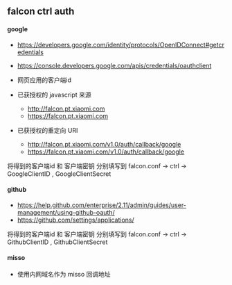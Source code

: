 ## falcon ctrl auth

#### google
- https://developers.google.com/identity/protocols/OpenIDConnect#getcredentials
- https://console.developers.google.com/apis/credentials/oauthclient

- 网页应用的客户端id
- 已获授权的 javascript 来源
  - http://falcon.pt.xiaomi.com
  - https://falcon.pt.xiaomi.com
- 已获授权的重定向 URI
  - http://falcon.pt.xiaomi.com/v1.0/auth/callback/google
  - https://falcon.pt.xiaomi.com/v1.0/auth/callback/google

将得到的客户端id 和 客户端密钥 分别填写到
falcon.conf -> ctrl -> GoogleClientID , GoogleClientSecret



#### github
- https://help.github.com/enterprise/2.11/admin/guides/user-management/using-github-oauth/
- https://github.com/settings/applications/


将得到的客户端id 和 客户端密钥 分别填写到
falcon.conf -> ctrl -> GithubClientID , GithubClientSecret


#### misso
- 使用内网域名作为 misso 回调地址
